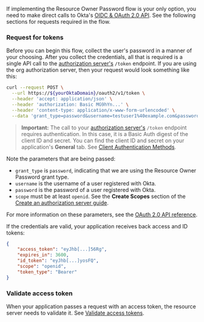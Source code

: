 If implementing the Resource Owner Password flow is your only option, you need to make direct calls to Okta's [OIDC & OAuth 2.0 API](/docs/reference/api/oidc/). See the following sections for requests required in the flow.

### Request for tokens

Before you can begin this flow, collect the user's password in a manner of your choosing. After you collect the credentials, all that is required is a single API call to the [authorization server's](/docs/concepts/auth-servers/) `/token` endpoint. If you are using the org authorization server, then your request would look something like this:

```bash
curl --request POST \
  --url https://${yourOktaDomain}/oauth2/v1/token \
  --header 'accept: application/json' \
  --header 'authorization: Basic MG9hYn...' \
  --header 'content-type: application/x-www-form-urlencoded' \
  --data 'grant_type=password&username=testuser1%40example.com&password=%7CmCovrlnU9oZU4qWGrhQSM%3Dyd&scope=openid'
```

> **Important:** The call to your [authorization server's](/docs/concepts/auth-servers/) `/token` endpoint requires authentication. In this case, it is a Basic Auth digest of the client ID and secret. You can find the client ID and secret on your application's **General** tab. See [Client Authentication Methods](/docs/reference/api/oidc/#client-authentication-methods).

Note the parameters that are being passed:

- `grant_type` is `password`, indicating that we are using the Resource Owner Password grant type.
- `username` is the username of a user registered with Okta.
- `password` is the password of a user registered with Okta.
- `scope` must be at least `openid`. See the **Create Scopes** section of the [Create an authorization server guide](/docs/guides/customize-authz-server/main/#create-scopes).

For more information on these parameters, see the [OAuth 2.0 API reference](/docs/reference/api/oidc/#token).

If the credentials are valid, your application receives back access and ID tokens:

```json
{
    "access_token": "eyJhb[...]56Rg",
    "expires_in": 3600,
    "id_token": "eyJhb[...]yosFQ",
    "scope": "openid",
    "token_type": "Bearer"
}
```

### Validate access token

When your application passes a request with an access token, the resource server needs to validate it. See [Validate access tokens](/docs/guides/validate-access-tokens/).
